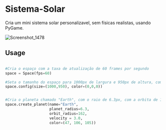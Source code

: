 # Sistema-Solar
Cria um mini sistema solar personalizavel, sem físicas realistas, usando PyGame.

![Screenshot_1478](https://user-images.githubusercontent.com/44853524/204062042-dd014192-5801-4d92-a257-4a70d51c75ec.png)

## Usage

```py

#Cria o espaço com a taxa de atualização de 60 frames por segundo
space = Space(fps=60)

#Seta o tamanho do espaço para 1000px de largura e 950px de altura, com a cor de fundo preto
space.config(size=(1000,950), color=(0,0,0))


#Cria o planeta chamado "Earth", com o raio de 6.3px, com a orbita de 162px, com a velocidade de 3px por frame, e com a cor azul 
space.create_planet(name="Earth",
                    planet_radius=6.3,
                    orbit_radius=162,
                    velocity = 3.0,
                    color=(47, 106, 105)) 

```
